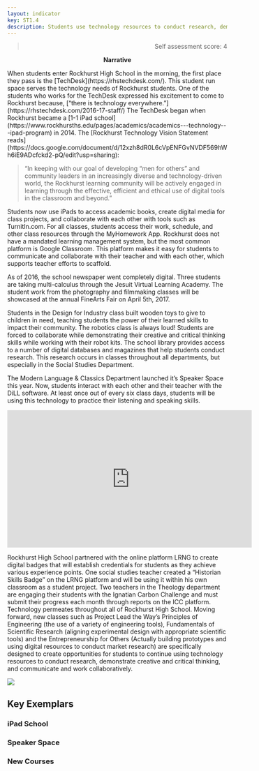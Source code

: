 ```yaml
---
layout: indicator
key: ST1.4
description: Students use technology resources to conduct research, demonstrate creative and critical thinking, and communicate and work collaboratively.
---
```

<blockquote align="right"> Self assessment score: 4 </blockquote>
<p align="center">
<b>Narrative</b>
</p>
When students enter Rockhurst High School in the morning, the first place they pass is the [TechDesk](https://rhstechdesk.com/). This student run space serves the technology needs of Rockhurst students. One of the students who works for the TechDesk expressed his excitement to come to Rockhurst because, [“there is technology everywhere.”](https://rhstechdesk.com/2016-17-staff/) The TechDesk began when Rockhurst became a [1-1 iPad school](https://www.rockhursths.edu/pages/academics/academics---technology---ipad-program) in 2014. The [Rockhurst Technology Vision Statement reads](https://docs.google.com/document/d/12xzh8dR0L6cVpENFGvNVDF569hWh6iE9ADcfckd2-pQ/edit?usp=sharing): 

<blockquote> “In keeping with our goal of developing “men for others” and community leaders in an increasingly diverse and technology-driven world, the Rockhurst learning community will be actively engaged in learning through the effective, efficient and ethical use of digital tools in the classroom and beyond.” </blockquote>

Students now use iPads to access academic books, create digital media for class projects, and collaborate with each other with tools such as TurnitIn.com. For all classes, students access their work, schedule, and other class resources through the MyHomework App. Rockhurst does not have a mandated learning management system, but the most common platform is Google Classroom. This platform makes it easy for students to communicate and collaborate with their teacher and with each other, which supports teacher efforts to scaffold.
 
As of 2016, the school newspaper went completely digital. Three students are taking multi-calculus through the Jesuit Virtual Learning Academy. The student work from the photography and filmmaking classes will be showcased at the annual FineArts Fair on April 5th, 2017. 

Students in the Design for Industry class built wooden toys to give to children in need, teaching students the power of their learned skills to impact their community. The robotics class is always loud! Students are forced to collaborate while demonstrating their creative and critical thinking skills while working with their robot kits. The school library provides access to a number of digital databases and magazines that help students conduct research. This research occurs in classes throughout all departments, but especially in the Social Studies Department.

The Modern Language & Classics Department launched it’s Speaker Space this year. Now, students interact with each other and their teacher with the DiLL software. At least once out of every six class days, students will be using this technology to practice their listening and speaking skills. 

<iframe width="560" height="315" src="https://www.youtube.com/embed/JDbSJ6Yo5EA" frameborder="0" allowfullscreen></iframe>

Rockhurst High School partnered with the online platform LRNG to create digital badges that will establish credentials for students as they achieve various experience points. One social studies teacher created a “Historian Skills Badge” on the LRNG platform and will be using it within his own classroom as a student project. Two teachers in the Theology department are engaging their students with the Ignatian Carbon Challenge and must submit their progress each month through reports on the ICC platform.
Technology permeates throughout all of Rockhurst High School. Moving forward, new classes such as Project Lead the Way’s Principles of Engineering (the use of a variety of engineering tools), Fundamentals of Scientific Research (aligning experimental design with appropriate scientific tools) and the Entrepreneurship for Others (Actually building prototypes and using digital resources to conduct market research) are specifically designed to create opportunities for students to continue using technology resources to conduct research, demonstrate creative and critical thinking, and communicate and work collaboratively.

<div class="flex-wrapper">
  <img src="{{ site.baseurl }}/img/indicators/st1.4a.jpg">
</div>

## Key Exemplars
### iPad School
### Speaker Space
### New Courses



